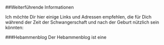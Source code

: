 ##Weiterführende Informationen

Ich möchte Dir hier einige Links und Adressen empfehlen, die für Dich während der Zeit der Schwangerschaft und nach der Geburt nützlich sein könnten:

###Hebammenblog
Der Hebammenblog ist eine 

